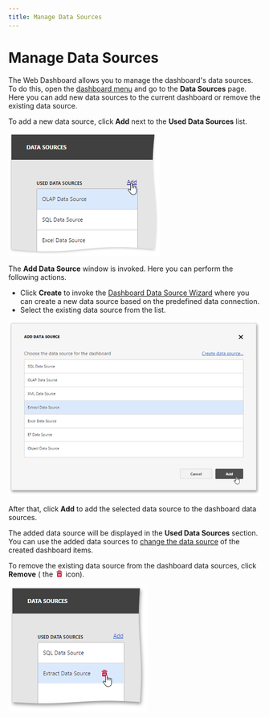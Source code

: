 ```yaml
---
title: Manage Data Sources
---
```

# Manage Data Sources
The Web Dashboard allows you to manage the dashboard's data sources. To do this, open the [dashboard menu](../../../../dashboard-for-web/articles/web-dashboard-designer-mode/ui-elements/dashboard-menu.md) and go to the **Data Sources** page. Here you can add new data sources to the current dashboard or remove the existing data source.

To add a new data source, click **Add** next to the **Used Data Sources** list.

![WDD-add-data-source-to-the-collection](../../../images/Img124583.png)

The **Add Data Source** window is invoked. Here you can perform the following actions.
* Click **Create** to invoke the [Dashboard Data Source Wizard](../../../../dashboard-for-web/articles/web-dashboard-designer-mode/providing-data/working-with-sql-data-sources/dashboard-data-source-wizard.md) where you can create a new data source based on the predefined data connection.
* Select the existing data source from the list.

![WDD-include-selected-data-source-to-the-dashboard](../../../images/Img124584.png)

After that, click **Add** to add the selected data source to the dashboard data sources.

The added data source will be displayed in the **Used Data Sources** section. You can use the added data sources to [change the data source](../../../../dashboard-for-web/articles/web-dashboard-designer-mode/binding-dashboard-items-to-data/binding-dashboard-items-to-data-in-the-web-dashboard.md) of the created dashboard items.

To remove the existing data source from the dashboard data sources, click **Remove** ( the ![WDD-icon-delete-data-source](../../../images/Img124585.png) icon).

![wdd-delete-data-source](../../../images/Img125495.png)